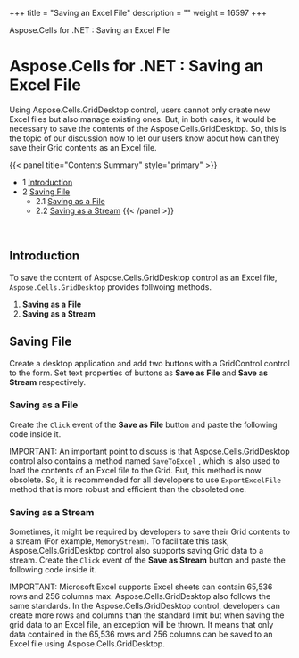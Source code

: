 +++
title = "Saving an Excel File" 
description = "" 
weight = 16597 
+++

Aspose.Cells for .NET : Saving an Excel File  

# Aspose.Cells for .NET : Saving an Excel File


Using Aspose.Cells.GridDesktop control, users cannot only create new Excel files but also manage existing ones. But, in both cases, it would be necessary to save the contents of the Aspose.Cells.GridDesktop. So, this is the topic of our discussion now to let our users know about how can they save their Grid contents as an Excel file.

{{< panel title="Contents Summary" style="primary" >}}
*   1 [Introduction](#SavinganExcelFile-Introduction)
*   2 [Saving File](#SavinganExcelFile-SavingFile)
    *   2.1 [Saving as a File](#SavinganExcelFile-SavingasaFile)
    *   2.2 [Saving as a Stream](#SavinganExcelFile-SavingasaStream)
{{< /panel >}}
 

 

## Introduction

To save the content of Aspose.Cells.GridDesktop control as an Excel file, `Aspose.Cells.GridDesktop` provides follwoing methods.

1.  **Saving as a File**
2.  **Saving as a Stream**

## Saving File

Create a desktop application and add two buttons with a GridControl control to the form. Set text properties of buttons as **Save as File** and **Save as Stream** respectively.

### Saving as a File

Create the `Click` event of the **Save as File** button and paste the following code inside it.

IMPORTANT: An important point to discuss is that Aspose.Cells.GridDesktop control also contains a method named `SaveToExcel` , which is also used to load the contents of an Excel file to the Grid. But, this method is now obsolete. So, it is recommended for all developers to use `ExportExcelFile` method that is more robust and efficient than the obsoleted one.

### Saving as a Stream

Sometimes, it might be required by developers to save their Grid contents to a stream (For example, `MemoryStream`). To facilitate this task, Aspose.Cells.GridDesktop control also supports saving Grid data to a stream. Create the `Click` event of the **Save as Stream** button and paste the following code inside it.

IMPORTANT: Microsoft Excel supports Excel sheets can contain 65,536 rows and 256 columns max. Aspose.Cells.GridDesktop also follows the same standards. In the Aspose.Cells.GridDesktop control, developers can create more rows and columns than the standard limit but when saving the grid data to an Excel file, an exception will be thrown. It means that only data contained in the 65,536 rows and 256 columns can be saved to an Excel file using Aspose.Cells.GridDesktop.

